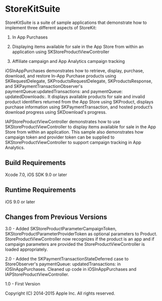 # StoreKitSuite
StoreKitSuite is a suite of sample applications that demonstrate how to implement three different aspects of StoreKit:


1. In App Purchases

2. Displaying items available for sale in the App Store from within an application using SKStoreProductViewController

3. Affiliate campaign and App Analytics campaign tracking


iOSInAppPurchases demonstrates how to retrieve, display, purchase, download, and restore In-App Purchase products using SKRequestDelegate, SKProductsRequestDelegate, SKProductsResponse, and SKPaymentTransactionObserver's paymentQueue:updatedTransactions: and paymentQueue: updatedDownloads:. It displays available products for sale and invalid product identifiers returned from the App Store using SKProduct, displays purchase information using SKPaymentTransaction, and hosted product’s download progress using SKDownload's progress.


IAPStoreProductViewController demonstrates how to use SKStoreProductViewController to display items available for sale in the App Store from within an application. This sample also demonstrates how campaign token and provider token can be supplied to SKStoreProductViewController to support campaign tracking in App Analytics.


## Build Requirements
Xcode 7.0, iOS SDK 9.0 or later


## Runtime Requirements
iOS 9.0 or later


## Changes from Previous Versions
3.0 - Added SKStoreProductParameterCampaignToken, SKStoreProductParameterProviderToken as optional parameters to Product. StoreProductViewController now recognizes if the product is an app and if campaign parameters are provided the StoreProductViewController is loaded appropriately.

2.0 - Added the SKPaymentTransactionStateDeferred case to StoreObserver's paymentQueue: updatedTransactions: in iOSInAppPurchases. Cleaned up code in iOSInAppPurchases and IAPStoreProductViewController.

1.0 - First Version

Copyright (C) 2014-2015 Apple Inc. All rights reserved.